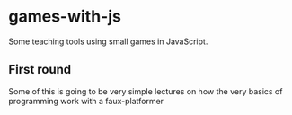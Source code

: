 # games-with-js
Some teaching tools using small games in JavaScript.
## First round
Some of this is going to be very simple lectures on how the very basics of programming work with a faux-platformer
